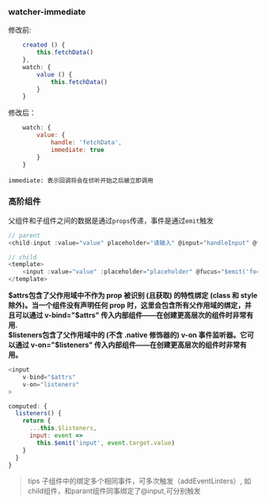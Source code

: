 ### watcher-immediate

修改前:
```js
    created () {
        this.fetchData()
    },
    watch: {
        value () {
            this.fetchData()
        }
    }
```
修改后：
```js
    watch: {
        value: {
            handle: 'fetchData',
            immediate: true
        }
    }
```
`immediate: 表示回调将会在侦听开始之后被立即调用`

### 高阶组件

父组件和子组件之间的数据是通过`props`传递，事件是通过`emit`触发
```js
// parent
<child-input :value="value" placeholder="请输入" @input="handleInput" @focus="handleFocus"></child-input>

// child
<template>
    <input :value="value" :placeholder="placeholder" @fucus="$emit('focus', $event)" @input="$emit('input', $event.target.value)"></input>
</template> 
```
**$attrs包含了父作用域中不作为 prop 被识别 (且获取) 的特性绑定 (class 和 style 除外)。当一个组件没有声明任何 prop 时，这里会包含所有父作用域的绑定，并且可以通过 v-bind="$attrs" 传入内部组件——在创建更高层次的组件时非常有用.**
<br>
**$listeners包含了父作用域中的 (不含 .native 修饰器的) v-on 事件监听器。它可以通过 v-on="$listeners" 传入内部组件——在创建更高层次的组件时非常有用。**

```js
<input
    v-bind="$attrs"
    v-on="listeners"
>

computed: {
  listeners() {
    return {
      ...this.$listeners,
      input: event => 
        this.$emit('input', event.target.value)
    }
  }
}
```
>tips
>子组件中的绑定多个相同事件，可多次触发（addEventLinters）, 如child组件，和parant组件同事绑定了@input,可分别触发